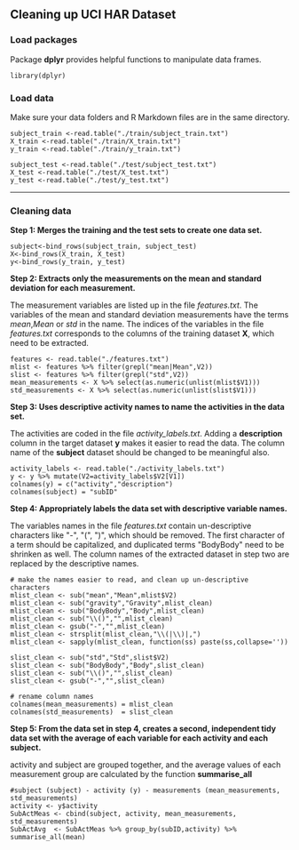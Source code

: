 ## Cleaning up UCI HAR Dataset

### Load packages
Package **dplyr** provides helpful functions to manipulate data frames. 
```{r load-packages, message = FALSE}
library(dplyr)
```

### Load data

Make sure your data folders and R Markdown files are in the same directory.

```{r load-data}
subject_train <-read.table("./train/subject_train.txt")
X_train <-read.table("./train/X_train.txt")
y_train <-read.table("./train/y_train.txt")

subject_test <-read.table("./test/subject_test.txt")
X_test <-read.table("./test/X_test.txt")
y_test <-read.table("./test/y_test.txt")
```

* * *

### Cleaning data

**Step 1: Merges the training and the test sets to create one data set.**

```{r}
subject<-bind_rows(subject_train, subject_test)
X<-bind_rows(X_train, X_test)
y<-bind_rows(y_train, y_test)
```

**Step 2: Extracts only the measurements on the mean and standard deviation for each measurement.**

The measurement variables are listed up in the file *features.txt*. The variables of the mean and standard deviation measurements have the terms *mean*,*Mean* or *std* in the name. The indices of the variables in the file *features.txt* corresponds to the columns of the training dataset **X**, which need to be extracted.

```{r}
features <- read.table("./features.txt")
mlist <- features %>% filter(grepl("mean|Mean",V2))
slist <- features %>% filter(grepl("std",V2))
mean_measurements <- X %>% select(as.numeric(unlist(mlist$V1)))
std_measurements <- X %>% select(as.numeric(unlist(slist$V1)))
```

**Step 3: Uses descriptive activity names to name the activities in the data set.**

The activities are coded in the file *activity_labels.txt*. Adding a **description** column in the target dataset **y** makes it easier to read the data. The column name of the **subject** dataset should be changed to be meaningful also. 

```{r}
activity_labels <- read.table("./activity_labels.txt")
y <- y %>% mutate(V2=activity_labels$V2[V1])
colnames(y) = c("activity","description")
colnames(subject) = "subID"
```

**Step 4: Appropriately labels the data set with descriptive variable names.**

The variables names in the file *features.txt* contain un-descriptive characters like "-", "(", ")", which should be removed. The first character of a term should be capitalized, and duplicated terms "BodyBody" need to be shrinken as well. The column names of the extracted dataset in step two are replaced by the descriptive names.

```{r}
# make the names easier to read, and clean up un-descriptive characters
mlist_clean <- sub("mean","Mean",mlist$V2)
mlist_clean <- sub("gravity","Gravity",mlist_clean)
mlist_clean <- sub("BodyBody","Body",mlist_clean)
mlist_clean <- sub("\\()","",mlist_clean)
mlist_clean <- gsub("-","",mlist_clean)
mlist_clean <- strsplit(mlist_clean,"\\(|\\)|,")
mlist_clean <- sapply(mlist_clean, function(ss) paste(ss,collapse=''))

slist_clean <- sub("std","Std",slist$V2)
slist_clean <- sub("BodyBody","Body",slist_clean)
slist_clean <- sub("\\()","",slist_clean)
slist_clean <- gsub("-","",slist_clean)

# rename column names
colnames(mean_measurements) = mlist_clean
colnames(std_measurements)  = slist_clean
```

**Step 5: From the data set in step 4, creates a second, independent tidy data set with the average of each variable for each activity and each subject.**

activity and subject are grouped together, and the average values of each measurement group are calculated by the function **summarise_all**

```{r}
#subject (subject) - activity (y) - measurements (mean_measurements, std_measurements)
activity <- y$activity
SubActMeas <- cbind(subject, activity, mean_measurements, std_measurements)
SubActAvg  <- SubActMeas %>% group_by(subID,activity) %>% summarise_all(mean)
```
